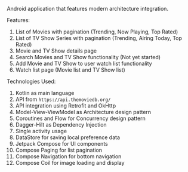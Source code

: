 Android application that features modern architecture integration.

Features:
1. List of Movies with pagination (Trending, Now Playing, Top Rated)
2. List of TV Show Series with pagination (Trending, Airing Today, Top Rated)
3. Movie and TV Show details page
4. Search Movies and TV Show functionality (Not yet started)
5. Add Movie and TV Show to user watch list functionality
6. Watch list page (Movie list and TV Show list)

Technologies Used:
1. Kotlin as main language
2. API from `https://api.themoviedb.org/`
3. API integration using Retrofit and OkHttp
4. Model-View-ViewModel as Architecture design pattern
5. Coroutines and Flow for Concurrency design pattern
6. Dagger-Hilt as Dependency Injection
7. Single activity usage
8. DataStore for saving local preference data
9. Jetpack Compose for UI components
10. Compose Paging for list pagination
11. Compose Navigation for bottom navigation
12. Compose Coil for image loading and display
